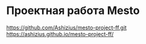# Проектная работа Mesto
https://github.com/Ashizius/mesto-project-ff.git
https://ashizius.github.io/mesto-project-ff/
